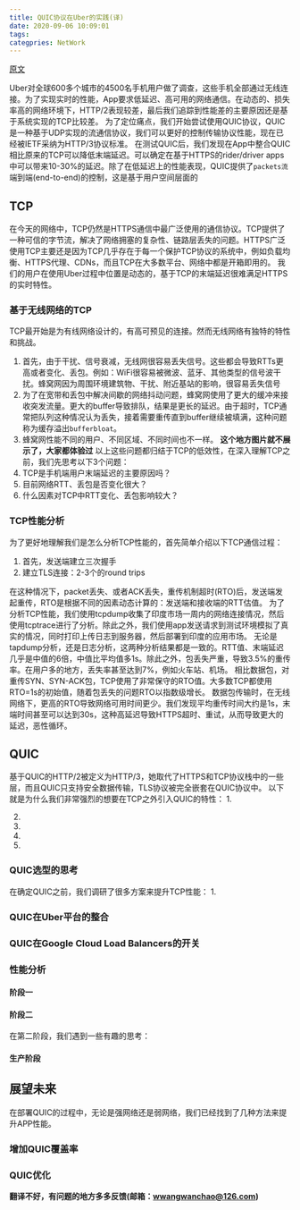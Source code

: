 ```yaml
---
title: QUIC协议在Uber的实践(译)
date: 2020-09-06 10:09:01
tags:
categpries: NetWork
---
```

[原文](https://eng.uber.com/employing-quic-protocol/)

Uber对全球600多个城市的4500名手机用户做了调查，这些手机全部通过无线连接。为了实现实时的性能，App要求低延迟、高可用的网络通信。在动态的、损失率高的网络环境下，HTTP/2表现较差，最后我们追踪到性能差的主要原因还是基于系统实现的TCP比较差。
为了定位痛点，我们开始尝试使用QUIC协议，QUIC是一种基于UDP实现的流通信协议，我们可以更好的控制传输协议性能，现在已经被IETF采纳为HTTP/3协议标准。
在测试QUIC后，我们发现在App中整合QUIC相比原来的TCP可以降低末端延迟。可以确定在基于HTTPS的rider/driver apps中可以带来10-30%的延迟。除了在低延迟上的性能表现，QUIC提供了`packets流`端到端(end-to-end)的控制，这是基于用户空间层面的
<!-- more -->
## TCP 
在今天的网络中，TCP仍然是HTTPS通信中最广泛使用的通信协议。TCP提供了一种可信的字节流，解决了网络拥塞的复杂性、链路层丢失的问题。HTTPS广泛使用TCP主要还是因为TCP几乎存在于每一个保护TCP协议的系统中，例如负载均衡、HTTPS代理、CDNs，而且TCP在大多数平台、网络中都是开箱即用的。
我们的用户在使用Uber过程中位置是动态的，基于TCP的末端延迟很难满足HTTPS的实时特性。

### 基于无线网络的TCP
TCP最开始是为有线网络设计的，有高可预见的连接。然而无线网络有独特的特性和挑战。
1. 首先，由于干扰、信号衰减，无线网很容易丢失信号。这些都会导致RTTs更高或者变化、丢包。例如：WiFi很容易被微波、蓝牙、其他类型的信号波干扰。蜂窝网因为周围环境建筑物、干扰、附近基站的影响，很容易丢失信号
2. 为了在宽带和丢包中解决间歇的网络抖动问题，蜂窝网使用了更大的缓冲来接收突发流量。更大的buffer导致排队，结果是更长的延迟。由于超时，TCP通常把队列这种情况认为丢失，接着需要重传直到buffer继续被填满，这种问题称为缓存溢出`bufferbloat`。
3. 蜂窝网性能不同的用户、不同区域、不同时间也不一样。
**这个地方图片就不展示了，大家都体验过**
以上这些问题都归结于TCP的低效性，在深入理解TCP之前，我们先思考以下3个问题：
1. TCP是手机端用户末端延迟的主要原因吗？
2. 目前网络RTT、丢包是否变化很大？
3. 什么因素对TCP中RTT变化、丢包影响较大？

### TCP性能分析
为了更好地理解我们是怎么分析TCP性能的，首先简单介绍以下TCP通信过程：
1. 首先，发送端建立三次握手
2. 建立TLS连接：2-3个的round trips


在这种情况下，packet丢失、或者ACK丢失，重传机制超时(RTO)后，发送端发起重传，RTO是根据不同的因素动态计算的：发送端和接收端的RTT估值。
为了分析TCP性能，我们使用tcpdump收集了印度市场一周内的网络连接情况，然后使用tcptrace进行了分析。除此之外，我们使用app发送请求到测试环境模拟了真实的情况，同时打印上传日志到服务器，然后部署到印度的应用市场。
无论是tapdump分析，还是日志分析，这两种分析结果都是一致的。RTT值、末端延迟几乎是中值的6倍，中值比平均值多1s。除此之外，包丢失严重，导致3.5%的重传率。在用户多的地方，丢失率甚至达到7%，例如火车站、机场。
相比数据包，对重传SYN、SYN-ACK包，TCP使用了非常保守的RTO值。大多数TCP都使用RTO=1s的初始值，随着包丢失的问题RTO以指数级增长。
数据包传输时，在无线网络下，更高的RTO导致网络可用时间更少。我们发现平均重传时间大约是1s，末端时间甚至可以达到30s，这种高延迟导致HTTPS超时、重试，从而导致更大的延迟，恶性循环。

## QUIC
基于QUIC的HTTP/2被定义为HTTP/3，她取代了HTTPS和TCP协议栈中的一些层，而且QUIC只支持安全数据传输，TLS协议被完全嵌套在QUIC协议中。
以下就是为什么我们非常强烈的想要在TCP之外引入QUIC的特性：
1.

2. 

3. 


4. 


5.

### QUIC选型的思考
在确定QUIC之前，我们调研了很多方案来提升TCP性能：
1. 


### QUIC在Uber平台的整合


### QUIC在Google Cloud Load Balancers的开关


### 性能分析
#### 阶段一


#### 阶段二

在第二阶段，我们遇到一些有趣的思考：

#### 生产阶段

## 展望未来
在部署QUIC的过程中，无论是强网络还是弱网络，我们已经找到了几种方法来提升APP性能。
### 增加QUIC覆盖率


### QUIC优化


**翻译不好，有问题的地方多多反馈(邮箱：wwangwanchao@126.com)**